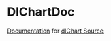 # DlChartDoc

[Documentation](https://chtau.github.io/dlChartDoc/) for [dlChart Source](https://github.com/Chtau/dlChart)
